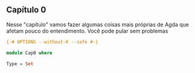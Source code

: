 
## Capítulo 0

Nesse "capítulo" vamos fazer algumas coisas mais próprias de Agda que afetam pouco do entendimento. Você pode pular sem problemas

```agda
{-# OPTIONS --without-K --safe #-}

module Cap0 where

Type = Set
```
